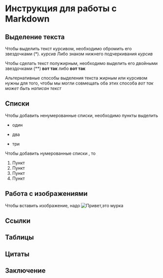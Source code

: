 # Инструкция для работы с  Markdown

## Выделение текста 
Чтобы выделить текст курсивом, необходимо обромить его звездочками (*). *курсив*
Либо знаком нижнего подчеркивания _курсив_


Чтобы сделать текст полужирным, необходимо выделить его двойными звездочками (**)
**вот так**
 либо __вот так__ 

Альтернативные способы выделения текста жирным или курсивом нужны для того, чтобы мы могли совмещать оба этих способа 
_вот так может быть написан *текст*_



## Списки
Чтобы добавить ненумерованные списки, необходимо пункты выделить
* один 

* два

* три

Чтобы добавить нумерованные списки , то
1. Пункт
2. Пункт 
3. Пункт 
4. Пункт 

## Работа с изображениями

Чтобы вставить изображение, надо
![Привет,это мурка](cat.jpg)


## Ссылки

## Таблицы 

## Цитаты

## Заключение